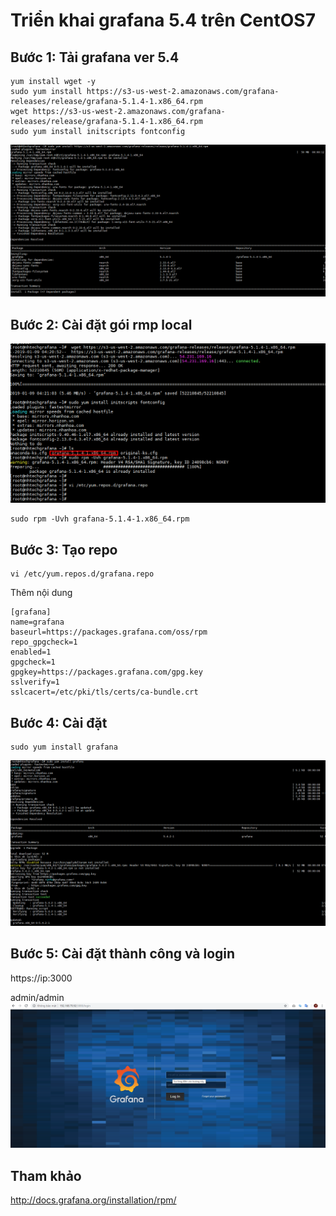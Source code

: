 # Triển khai grafana 5.4 trên CentOS7
## Bước 1: Tải grafana ver 5.4
```
yum install wget -y
sudo yum install https://s3-us-west-2.amazonaws.com/grafana-releases/release/grafana-5.1.4-1.x86_64.rpm
wget https://s3-us-west-2.amazonaws.com/grafana-releases/release/grafana-5.1.4-1.x86_64.rpm
sudo yum install initscripts fontconfig
```
![](../images/img-grafana5.4-centos7/Screenshot_666.png)
## Bước 2: Cài đặt gói rmp local
![](../images/img-grafana5.4-centos7/Screenshot_667.png)
```
sudo rpm -Uvh grafana-5.1.4-1.x86_64.rpm
```
## Bước 3: Tạo repo
```
vi /etc/yum.repos.d/grafana.repo
```
Thêm nội dung
```
[grafana]
name=grafana
baseurl=https://packages.grafana.com/oss/rpm
repo_gpgcheck=1
enabled=1
gpgcheck=1
gpgkey=https://packages.grafana.com/gpg.key
sslverify=1
sslcacert=/etc/pki/tls/certs/ca-bundle.crt
```
## Bước 4: Cài đặt
```
sudo yum install grafana

```
![](../images/img-grafana5.4-centos7/Screenshot_668.png)
## Bước 5: Cài đặt thành công và login
https://ip:3000

admin/admin
![](../images/img-grafana5.4-centos7/Screenshot_669.png)
## Tham khảo
http://docs.grafana.org/installation/rpm/